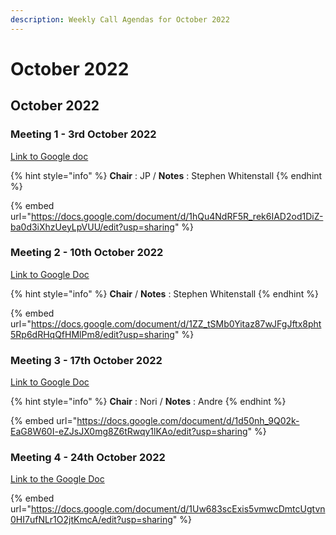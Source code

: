 ```yaml
---
description: Weekly Call Agendas for October 2022
---
```


# October 2022

## October 2022

### Meeting 1 - 3rd October 2022

[Link to Google doc](https://docs.google.com/document/d/1hQu4NdRF5R\_rek6IAD2od1DiZ-ba0d3iXhzUeyLpVUU/edit?usp=sharing)&#x20;

{% hint style="info" %}
**Chair** : JP / **Notes** : Stephen Whitenstall
{% endhint %}

{% embed url="https://docs.google.com/document/d/1hQu4NdRF5R_rek6IAD2od1DiZ-ba0d3iXhzUeyLpVUU/edit?usp=sharing" %}

### Meeting 2 - 10th October 2022

[Link to Google Doc](https://docs.google.com/document/d/1ZZ\_tSMb0Yitaz87wJFgJftx8pht5Rp6dRHqQfHMlPm8/edit?usp=sharing)&#x20;

{% hint style="info" %}
**Chair** / **Notes** : Stephen Whitenstall
{% endhint %}

{% embed url="https://docs.google.com/document/d/1ZZ_tSMb0Yitaz87wJFgJftx8pht5Rp6dRHqQfHMlPm8/edit?usp=sharing" %}

### Meeting 3 - 17th October 2022

[Link to Google Doc](https://docs.google.com/document/d/1d50nh\_9Q02k-EaG8W60I-eZJsJX0mg8Z6tRwqy1lKAo/edit?usp=sharing)

{% hint style="info" %}
**Chair** : Nori / **Notes** : Andre&#x20;
{% endhint %}

{% embed url="https://docs.google.com/document/d/1d50nh_9Q02k-EaG8W60I-eZJsJX0mg8Z6tRwqy1lKAo/edit?usp=sharing" %}

### Meeting 4 - 24th October 2022

[Link to the Google Doc](https://docs.google.com/document/d/1Uw683scExis5vmwcDmtcUgtvn0HI7ufNLr1O2jtKmcA/edit?usp=sharing)

{% embed url="https://docs.google.com/document/d/1Uw683scExis5vmwcDmtcUgtvn0HI7ufNLr1O2jtKmcA/edit?usp=sharing" %}
